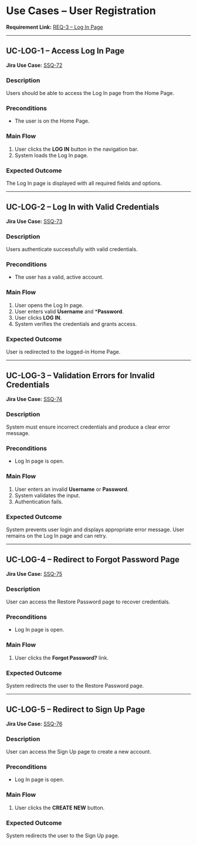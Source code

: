 # Use Cases – User Registration

**Requirement Link:** [REQ-3 – Log In Page](https://storyspoilerqa.atlassian.net/browse/SSQ-71)

---

## UC-LOG-1 – Access Log In Page
**Jira Use Case:** [SSQ-72](https://storyspoilerqa.atlassian.net/browse/SSQ-72)

### Description
Users should be able to access the Log In page from the Home Page.

### Preconditions
- The user is on the Home Page.

### Main Flow
1. User clicks the **LOG IN** button in the navigation bar.
2. System loads the Log In page.

### Expected Outcome
The Log In page is displayed with all required fields and options.

---

## UC-LOG-2 – Log In with Valid Credentials
**Jira Use Case:** [SSQ-73](https://storyspoilerqa.atlassian.net/browse/SSQ-73)

### Description
Users authenticate successfully with valid credentials.

### Preconditions
- The user has a valid, active account.

### Main Flow
1. User opens the Log In page.  
2. User enters valid **Username** and ***Password**.  
3. User clicks **LOG IN**.  
4. System verifies the credentials and grants access.  

### Expected Outcome
User is redirected to the logged-in Home Page.

---

## UC-LOG-3 – Validation Errors for Invalid Credentials
**Jira Use Case:** [SSQ-74](https://storyspoilerqa.atlassian.net/browse/SSQ-74)

### Description
System must ensure incorrect credentials and produce a clear error message.  

### Preconditions
- Log In page is open.

### Main Flow
1. User enters an invalid **Username** or **Password**.  
2. System validates the input.  
3. Authentication fails.

### Expected Outcome
System prevents user login and displays appropriate error message. User remains on the Log In page and can retry.

---

## UC-LOG-4 – Redirect to Forgot Password Page
**Jira Use Case:** [SSQ-75](https://storyspoilerqa.atlassian.net/browse/SSQ-75)

### Description
User can access the Restore Password page to recover credentials.

### Preconditions
- Log In page is open.

### Main Flow
1. User clicks the **Forgot Password?** link.

### Expected Outcome
System redirects the user to the Restore Password page.

---

## UC-LOG-5 – Redirect to Sign Up Page
**Jira Use Case:** [SSQ-76](https://storyspoilerqa.atlassian.net/browse/SSQ-76)

### Description
User can access the Sign Up page to create a new account.

### Preconditions
- Log In page is open.

### Main Flow
1. User clicks the **CREATE NEW** button.

### Expected Outcome
System redirects the user to the Sign Up page.